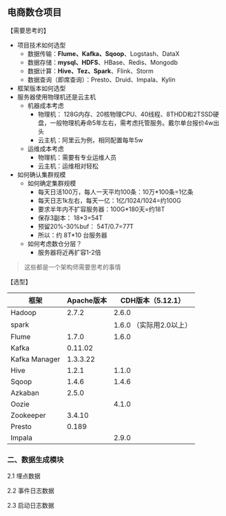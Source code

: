 ## 电商数仓项目


【需要思考的】
- 项目技术如何选型
    - 数据传输：**Flume、Kafka、Sqoop**、Logstash、DataX
    - 数据存储：**mysql、HDFS**、HBase、Redis、Mongodb
    - 数据计算：**Hive、Tez、Spark**、Flink、Storm
    - 数据查询（即席查询）：Presto、Druid、Impala、Kylin
- 框架版本如何选型
- 服务器使用物理机还是云主机
    - 机器成本考虑
        - 物理机： 128G内存、20核物理CPU、40线程、8THDD和2TSSD硬盘，一般物理机寿命5年左右，需考虑托管服务。戴尔单台报价4w出头
        - 云主机：阿里云为例，相同配置每年5w
    - 运维成本考虑
        - 物理机：需要有专业运维人员
        - 云主机：运维相对轻松
- 如何确认集群规模
    - 如何确定集群规模
        - 每天日活100万，每人一天平均100条：10万*100条=1亿条
        - 每天日志1k左右，每天一亿：1亿/1024/1024=约100G
        - 要求半年内不扩容服务器：100G*180天=约18T
        - 保存3副本： 18*3=54T
        - 预留20%-30%buf： 54T/0.7=77T
        - 所以：约 8T*10 台服务器
    - 如何考虑数仓分层？
        - 服务器将近再扩容1-2倍
> 这些都是一个架构师需要思考的事情



【选型】

框架 | Apache版本 | CDH版本（5.12.1）
--- | --- | ---
Hadoop | 2.7.2 | 2.6.0
spark | | 1.6.0 （实际用2.0以上）
Flume | 1.7.0 | 1.6.0 
Kafka | 0.11.02 | 
Kafka Manager | 1.3.3.22 | 
Hive | 1.2.1 | 1.1.0 
Sqoop | 1.4.6 | 1.4.6
Azkaban | 2.5.0 | 
Oozie |  | 4.1.0
Zookeeper | 3.4.10 | 
Presto | 0.189
Impala | | 2.9.0


### 二、数据生成模块
2.1 埋点数据

2.2 事件日志数据

2.3 启动日志数据